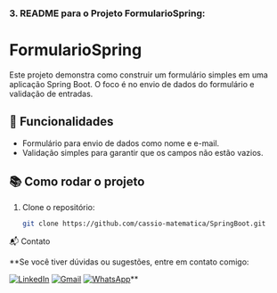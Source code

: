 
### 3. **README para o Projeto FormularioSpring**:

# FormularioSpring

Este projeto demonstra como construir um formulário simples em uma aplicação Spring Boot. O foco é no envio de dados do formulário e validação de entradas.

## 🚀 Funcionalidades
- Formulário para envio de dados como nome e e-mail.
- Validação simples para garantir que os campos não estão vazios.

## 📚 Como rodar o projeto
1. Clone o repositório:
   ```bash
   git clone https://github.com/cassio-matematica/SpringBoot.git

📬 Contato

**Se você tiver dúvidas ou sugestões, entre em contato comigo:

[![LinkedIn](https://img.shields.io/badge/LinkedIn-%230077B5?style=social&logo=linkedin&logoColor=white)](https://www.linkedin.com/in/cassiomatematica)
[![Gmail](https://img.shields.io/badge/Gmail-%23D44638?style=social&logo=gmail&logoColor=white)](mailto:cassio.matematica@gmail.com)
[![WhatsApp](https://img.shields.io/badge/WhatsApp-%2304C75E?style=social&logo=whatsapp&logoColor=white)](https://wa.me/5511999999999)**
